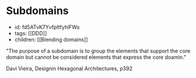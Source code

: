 # Subdomains
* id: fd5ATvK7YvfpItfyhlFWs
* tags: [[DDD]]
* children: [[Blending domains]]

"The purpose of a subdomain is to group the elements that support the core domain but cannot be considered elements that express the core doamin."

Davi Vieira, Designin Hexagonal Architectures, p392
